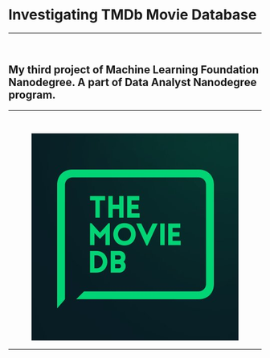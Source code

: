 # Investigating TMDb Movie Database
-----

<br>

## My third project of Machine Learning Foundation Nanodegree. A part of Data Analyst Nanodegree program.
-----

<br>
<p align = 'center'><img src = 'TMDb_movie.jpg'></p>

-----


